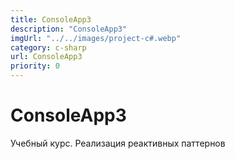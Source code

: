 ```yaml
---
title: ConsoleApp3
description: "ConsoleApp3"
imgUrl: "../../images/project-c#.webp"
category: c-sharp
url: ConsoleApp3
priority: 0
---
```


# ConsoleApp3

Учебный курс. Реализация реактивных паттернов